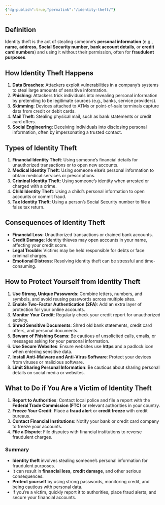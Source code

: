```yaml
---
{"dg-publish":true,"permalink":"/identity-theft/"}
---
```




## Definition

Identity theft is the act of stealing someone’s **personal information** (e.g., **name**, **address**, **Social Security number**, **bank account details**, or **credit card numbers**) and using it without their permission, often for **fraudulent purposes**.


## How Identity Theft Happens

1. **Data Breaches**: Attackers exploit vulnerabilities in a company’s systems to steal large amounts of sensitive information.
2. **Phishing**: Attackers trick individuals into revealing personal information by pretending to be legitimate sources (e.g., banks, service providers).
3. **Skimming**: Devices attached to ATMs or point-of-sale terminals capture data from credit or debit cards.
4. **Mail Theft**: Stealing physical mail, such as bank statements or credit card offers.
5. **Social Engineering**: Deceiving individuals into disclosing personal information, often by impersonating a trusted contact.


## Types of Identity Theft

1. **Financial Identity Theft**: Using someone’s financial details for unauthorized transactions or to open new accounts.
2. **Medical Identity Theft**: Using someone else’s personal information to obtain medical services or prescriptions.
3. **Criminal Identity Theft**: Using someone’s identity when arrested or charged with a crime.
4. **Child Identity Theft**: Using a child’s personal information to open accounts or commit fraud.
5. **Tax Identity Theft**: Using a person’s Social Security number to file a false tax return.

## Consequences of Identity Theft

- **Financial Loss**: Unauthorized transactions or drained bank accounts.
- **Credit Damage**: Identity thieves may open accounts in your name, affecting your credit score.
- **Legal Trouble**: Victims may be held responsible for debts or face criminal charges.
- **Emotional Distress**: Resolving identity theft can be stressful and time-consuming.

## How to Protect Yourself from Identity Theft

1. **Use Strong, Unique Passwords**: Combine letters, numbers, and symbols, and avoid reusing passwords across multiple sites.
2. **Enable Two-Factor Authentication (2FA)**: Add an extra layer of protection for your online accounts.
3. **Monitor Your Credit**: Regularly check your credit report for unauthorized activity.
4. **Shred Sensitive Documents**: Shred old bank statements, credit card offers, and personal documents.
5. **Beware of Phishing Scams**: Be cautious of unsolicited calls, emails, or messages asking for your personal information.
6. **Use Secure Websites**: Ensure websites use **https** and a padlock icon when entering sensitive data.
7. **Install Anti-Malware and Anti-Virus Software**: Protect your devices from viruses or malicious software.
8. **Limit Sharing Personal Information**: Be cautious about sharing personal details on social media or websites.

## What to Do if You Are a Victim of Identity Theft

1. **Report to Authorities**: Contact local police and file a report with the **Federal Trade Commission (FTC)** or relevant authorities in your country.
2. **Freeze Your Credit**: Place a **fraud alert** or **credit freeze** with credit bureaus.
3. **Contact Financial Institutions**: Notify your bank or credit card company to freeze your accounts.
4. **File a Dispute**: File disputes with financial institutions to reverse fraudulent charges.

### Summary

- **Identity theft** involves stealing someone’s personal information for fraudulent purposes.
- It can result in **financial loss**, **credit damage**, and other serious consequences.
- **Protect yourself** by using strong passwords, monitoring credit, and being cautious with personal data.
- If you’re a victim, quickly report it to authorities, place fraud alerts, and secure your financial accounts.
